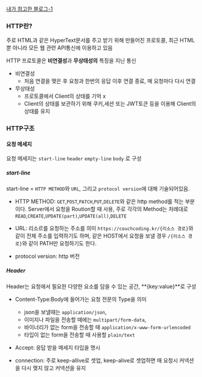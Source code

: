 [내가 참고한 블로그-1](https://velog.io/@couchcoding/HTTP%EC%97%90-%EB%8C%80%ED%95%B4%EC%84%9C-%EC%95%8C%EC%95%84%EB%B3%B4%EC%9E%90%EC%A0%95%EC%9D%98%EC%99%80-%EA%B5%AC%EC%A1%B0)
### HTTP란?
주로 HTML과 같은 HyperText문서를 주고 받기 위해 만들어진 프로토콜, 최근 HTML뿐 아니라 모든 웹 관련 API통신에 이용하고 있음

HTTP 프로토콜은 **비연결성**과 **무상태성의** 특징을 지닌 통신
- 비연결성
	- 처음 연결을 맺은 후 요청과 한번의 응답 이후 연결 종료, 매 요청마다 다시 연결
- 무상태성
	- 프로토콜에서 Client의 상태를 기억 x
	- Client의 상태를 보관하기 위해 쿠키,세션 또는 JWT토큰 등을 이용해 Client의 상태를 유지


### HTTP구조
#### 요청 메세지
요청 메세지는 `start-line` `header` `empty-line` `body` 로 구성

##### start-line
start-line = `HTTP METHOD`와 `URL`, 그리고 `protocol version`에 대해 기술되어있음.

- HTTP METHOD: `GET`,`POST`,`PATCH`,`PUT`,`DELETE`와 같은 http method를 적는 부분이다. Server에서 요청을 Roution할 때 사용, 주로 각각의 Method는 차례대로 `READ`,`CREATE`,`UPDATE(part)`,`UPDATE(all)`,`DELETE`

- URL: 리소르를 요청하는 주소를 의미 `https://couchcoding.kr/{리소스 경로}`와 같이 전체 주소를 입력하기도 하며, 같은 HOST에서 요청을 보낼 경우 `/{리소스 경로}`와 같이 PATH만 요청하기도 한다.

- protocol version:  http 버전

##### Header
Header는 요청에서 필요한 다양한 요소를 담을 수 있는 공간, **{key:value}**로 구성

- Content-Type:Body에 들어가는 요청 전문의 Type을 의미
	- json을 보낼때는 `application/json`,
	- 이미지나 파일을 전송할 때에는 `multipart/form-data`,
	- 바이너리가 없는 form을 전송할 때 `application/x-www-form-urlencoded`
	- 타입이 없는 form을 전송할 때 사용할 `plain/text`

- Accept: 응답 받을 메세지 타입을 명시
- connection: 주로 keep-allive로 셋업, keep-alive로 셋업하면 매 요청시 커넥션을 다시 맺지 않고 커넥션을 유지